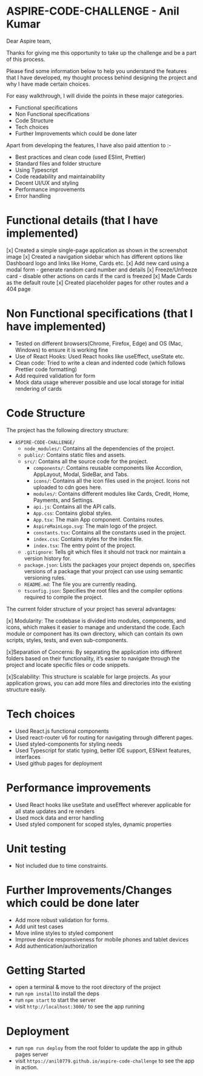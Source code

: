 # ASPIRE-CODE-CHALLENGE - Anil Kumar

Dear Aspire team,

Thanks for giving me this opportunity to take up the challenge and be a part of this process.

Please find some information below to help you understand the features that I have developed, my thought process behind designing the project and why I have made certain choices.

For easy walkthrough, I will divide the points in these major categories.

- Functional specifications
- Non Functional specifications
- Code Structure
- Tech choices
- Further Improvements which could be done later

Apart from developing the features, I have also paid attention to :-

- Best practices and clean code (used ESlint, Prettier)
- Standard files and folder structure
- Using Typescript
- Code readability and maintainability
- Decent UI/UX and styling
- Performance improvements
- Error handling

# Functional details (that I have implemented)

[x] Created a simple single-page application as shown in the screenshot image
[x] Created a navigation sidebar which has different options like Dashboard logo and links like Home, Cards etc.
[x] Add new card using a modal form - generate random card number and details
[x] Freeze/Unfreeze card - disable other actions on cards if the card is freezed
[x] Made Cards as the default route
[x] Created placeholder pages for other routes and a 404 page

# Non Functional specifications (that I have implemented)

- Tested on different browsers(Chrome, Firefox, Edge) and OS (Mac, Windows) to ensure it is working fine
- Use of React Hooks: Used React hooks like useEffect, useState etc.
- Clean code: Tried to write a clean and indented code (which follows Prettier code formatting)
- Add required validation for form
- Mock data usage wherever possible and use local storage for initial rendering of cards

# Code Structure

The project has the following directory structure:

- `ASPIRE-CODE-CHALLENGE/`
  - `node_modules/`: Contains all the dependencies of the project.
  - `public/`: Contains static files and assets.
  - `src/`: Contains all the source code for the project.
    - `components/`: Contains reusable components like Accordion, AppLayout, Modal, SideBar, and Tabs.
    - `icons/`: Contains all the icon files used in the project. Icons not uploaded to cdn goes here.
    - `modules/`: Contains different modules like Cards, Credit, Home, Payments, and Settings.
    - `api.js`: Contains all the API calls.
    - `App.css`: Contains global styles.
    - `App.tsx`: The main App component. Contains routes.
    - `AspireMainLogo.svg`: The main logo of the project.
    - `constants.tsx`: Contains all the constants used in the project.
    - `index.css`: Contains styles for the index file.
    - `index.tsx`: The entry point of the project.
  - `.gitignore`: Tells git which files it should not track nor maintain a version history for.
  - `package.json`: Lists the packages your project depends on, specifies versions of a package that your project can use using semantic versioning rules.
  - `README.md`: The file you are currently reading.
  - `tsconfig.json`: Specifies the root files and the compiler options required to compile the project.

The current folder structure of your project has several advantages:

[x] Modularity: The codebase is divided into modules, components, and icons, which makes it easier to manage and understand the code. Each module or component has its own directory, which can contain its own scripts, styles, tests, and even sub-components.

[x]Separation of Concerns: By separating the application into different folders based on their functionality, it’s easier to navigate through the project and locate specific files or code snippets.

[x]Scalability: This structure is scalable for large projects. As your application grows, you can add more files and directories into the existing structure easily.

# Tech choices

- Used React.js functional components
- Used react-router v6 for routing for navigating through different pages.
- Used styled-components for styling needs
- Used Typescript for static typing, better IDE support, ESNext features, interfaces
- Used github pages for deployment

# Performance improvements

- Used React hooks like useState and useEffect wherever applicable for all state updates and re renders
- Used mock data and error handling
- Used styled component for scoped styles, dynamic properties

# Unit testing

- Not included due to time constraints.

# Further Improvements/Changes which could be done later

- Add more robust validation for forms.
- Add unit test cases
- Move inline styles to styled component
- Improve device responsiveness for mobile phones and tablet devices
- Add authentication/authorization

# Getting Started

- open a terminal & move to the root directory of the project
- run `npm install`to install the deps
- run `npm start` to start the server
- visit `http://localhost:3000/` to see the app running

# Deployment

- run `npm run deploy` from the root folder to update the app in github pages server
- visit `https://anil0779.github.io/aspire-code-challenge` to see the app in action.
